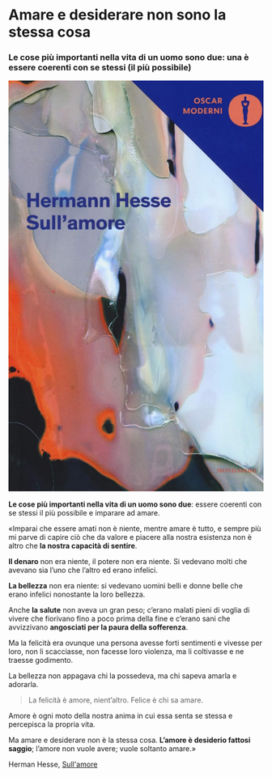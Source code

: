 # Amare e desiderare non sono la stessa cosa

### Le cose più importanti nella vita di un uomo sono due: una è essere coerenti con se stessi (il più possibile)

![copertina del libro Sull'Amore, di Hermann Hesse](/img/sull-amore-hesse.jpeg)

**Le cose più importanti nella vita di un uomo sono due**: essere coerenti con se stessi il più possibile e imparare ad amare.

«Imparai che essere amati non è niente, mentre amare è tutto, e sempre più mi parve di capire ciò che da valore e piacere alla nostra esistenza non è altro che **la nostra capacità di sentire**.

**Il denaro** non era niente, il potere non era niente. Si vedevano molti che avevano sia l’uno che l’altro ed erano infelici.

**La bellezza** non era niente: si vedevano uomini belli e donne belle che erano infelici nonostante la loro bellezza.

Anche **la salute** non aveva un gran peso; c’erano malati pieni di voglia di vivere che fiorivano fino a poco prima della fine e c’erano sani che avvizzivano **angosciati per la paura della sofferenza**. 

Ma la felicità era ovunque una persona avesse forti sentimenti e vivesse per loro, non li scacciasse, non facesse loro violenza, ma li coltivasse e ne traesse godimento.

La bellezza non appagava chi la possedeva, ma chi sapeva amarla e adorarla.

> La felicità è amore, nient’altro. Felice è chi sa amare.

Amore è ogni moto della nostra anima in cui essa senta se stessa e percepisca la propria vita.

Ma amare e desiderare non è la stessa cosa. **L’amore è desiderio fattosi saggio**; l’amore non vuole avere; vuole soltanto amare.»

Herman Hesse, [Sull'amore](https://amzn.to/46dsv2M)